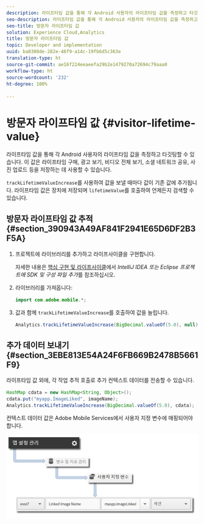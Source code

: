 ```yaml
---
description: 라이프타임 값을 통해 각 Android 사용자의 라이프타임 값을 측정하고 타깃팅할 수 있습니다. 이 값은 라이프타임 구매, 광고 보기, 비디오 전체 보기, 소셜 네트워크 공유, 사진 업로드 등을 저장하는 데 사용할 수 있습니다.
seo-description: 라이프타임 값을 통해 각 Android 사용자의 라이프타임 값을 측정하고 타깃팅할 수 있습니다. 이 값은 라이프타임 구매, 광고 보기, 비디오 전체 보기, 소셜 네트워크 공유, 사진 업로드 등을 저장하는 데 사용할 수 있습니다.
seo-title: 방문자 라이프타임 값
solution: Experience Cloud,Analytics
title: 방문자 라이프타임 값
topic: Developer and implementation
uuid: ba0308de-282e-46f9-a14c-19fb6d5c363e
translation-type: ht
source-git-commit: ae16f224eeaeefa29b2e1479270a72694c79aaa0
workflow-type: ht
source-wordcount: '232'
ht-degree: 100%

---
```



# 방문자 라이프타임 값 {#visitor-lifetime-value}

라이프타임 값을 통해 각 Android 사용자의 라이프타임 값을 측정하고 타깃팅할 수 있습니다. 이 값은 라이프타임 구매, 광고 보기, 비디오 전체 보기, 소셜 네트워크 공유, 사진 업로드 등을 저장하는 데 사용할 수 있습니다.

`trackLifetimeValueIncrease`를 사용하여 값을 보낼 때마다 값이 기존 값에 추가됩니다. 라이프타임 값은 장치에 저장되며 `lifetimeValue`를 호출하여 언제든지 검색할 수 있습니다. 

## 방문자 라이프타임 값 추적 {#section_390943A49AF841F2941E65D6DF2B3F5A}

1. 프로젝트에 라이브러리를 추가하고 라이프사이클을 구현합니다.

   자세한 내용은 [핵심 구현 및 라이프사이클](/help/android/getting-started/dev-qs.md)에서 *IntelliJ IDEA 또는 Eclipse 프로젝트에 SDK 및 구성 파일 추가*&#x200B;를 참조하십시오.
1. 라이브러리를 가져옵니다:

   ```java
   import com.adobe.mobile.*;
   ```

1. 값과 함께 `trackLifetimeValueIncrease`를 호출하여 값을 늘립니다.

   ```java
   Analytics.trackLifetimeValueIncrease(BigDecimal.valueOf(5.0), null);
   ```

## 추가 데이터 보내기 {#section_3EBE813E54A24F6FB669B2478B5661F9}

라이프타임 값 외에, 각 작업 추적 호출로 추가 컨텍스트 데이터를 전송할 수 있습니다.

```java
HashMap cdata = new HashMap<String, Object>(); 
cdata.put("myapp.ImageLiked", imageName); 
Analytics.trackLifetimeValueIncrease(BigDecimal.valueOf(5.0), cdata);
```

컨텍스트 데이터 값은 Adobe Mobile Services에서 사용자 지정 변수에 매핑되어야 합니다.

![](assets/map-variable-context-ltv.png)

